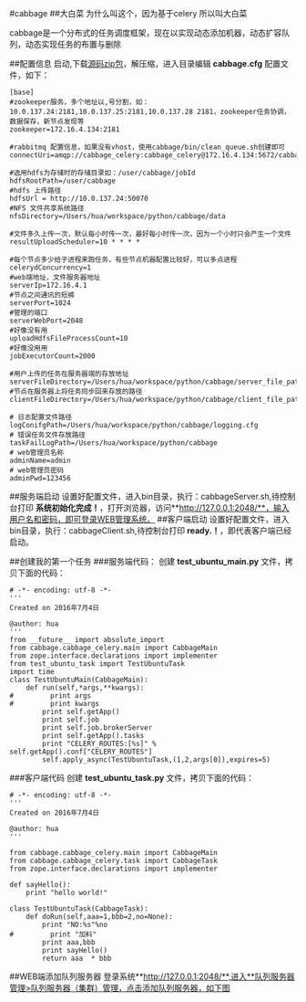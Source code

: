 #cabbage 
##大白菜 为什么叫这个，因为基于celery 所以叫大白菜

cabbage是一个分布式的任务调度框架，现在以实现动态添加机器，动态扩容队列，动态实现任务的布置与删除

##配置信息
启动,下载[源码zip包](https://github.com/alonelaval/cabbage/archive/master.zip)，解压缩，进入目录编辑 **cabbage.cfg** 配置文件，如下：

```
[base]
#zookeeper服务，多个地址以,号分割，如：10.0.137.24:2181,10.0.137.25:2181,10.0.137.28 2181，zookeeper任务协调，数据保存，新节点发现等
zookeeper=172.16.4.134:2181 

#rabbitmq 配置信息，如果没有vhost，使用cabbage/bin/clean_queue.sh创建即可
connectUri=amqp://cabbage_celery:cabbage_celery@172.16.4.134:5672/cabbage_vhost 

#选用hdfs为存储时的存储目录如：/user/cabbage/jobId
hdfsRootPath=/user/cabbage  
#hdfs 上传路径
hdfsUrl = http://10.0.137.24:50070
#NFS 文件共享系统路径
nfsDirectory=/Users/hua/workspace/python/cabbage/data

#文件多久上传一次，默认每小时传一次，最好每小时传一次，因为一个小时只会产生一个文件
resultUploadScheduler=10 * * * *

#每个节点多少给子进程来跑任务，有些节点机器配置比较好，可以多点进程
celerydConcurrency=1
#web端地址，文件服务器地址
serverIp=172.16.4.1
#节点之间通讯的短裤
serverPort=1024
#管理的端口
serverWebPort=2048
#好像没有用
uploadHdfsFileProcessCount=10
#好像没用用
jobExecutorCount=2000 

#用户上传的任务在服务器端的存放地址
serverFileDirectory=/Users/hua/workspace/python/cabbage/server_file_path
#节点在服务器上将任务同步回来存放的路径
clientFileDirectory=/Users/hua/workspace/python/cabbage/client_file_path

# 日志配置文件路径
logConifgPath=/Users/hua/workspace/python/cabbage/logging.cfg
# 错误任务文件存放路径
taskFailLogPath=/Users/hua/workspace/python/cabbage
# web管理员名称
adminName=admin
# web管理员密码
adminPwd=123456
```
##服务端启动
设置好配置文件，进入bin目录，执行：cabbageServer.sh,待控制台打印 **系统初始化完成！**，打开浏览器，访问**http://127.0.0.1:2048/**，输入用户名和密码，即可登录WEB管理系统。
##客户端启动
设置好配置文件，进入bin目录，执行：cabbageClient.sh,待控制台打印 **ready.！**，即代表客户端已经启动。

##创建我的第一个任务
###服务端代码：
创建 **test\_ubuntu\_main.py** 文件，拷贝下面的代码：

	# -*- encoding: utf-8 -*-
	'''
	Created on 2016年7月4日
	
	@author: hua
	'''
	from __future__ import absolute_import
	from cabbage.cabbage_celery.main import CabbageMain
	from zope.interface.declarations import implementer
	from test_ubuntu_task import TestUbuntuTask
	import time
	class TestUbuntuMain(CabbageMain):
	    def run(self,*args,**kwargs):
	#         print args
	#         print kwargs
	        print self.getApp()
	        print self.job
	        print self.job.brokerServer
	        print self.getApp().tasks
	        print "CELERY_ROUTES:[%s]" % self.getApp().conf["CELERY_ROUTES"] 
	        self.apply_async(TestUbuntuTask,(1,2,args[0]),expires=5)



###客户端代码
创建 **test\_ubuntu\_task.py** 文件，拷贝下面的代码：  

	# -*- encoding: utf-8 -*-
	'''
	Created on 2016年7月4日
	
	@author: hua
	'''
	
	from cabbage.cabbage_celery.main import CabbageMain
	from cabbage.cabbage_celery.task import CabbageTask
	from zope.interface.declarations import implementer
	
	def sayHello():
	    print "hello world!"
	
	class TestUbuntuTask(CabbageTask):
	    def doRun(self,aaa=1,bbb=2,no=None):
	        print "NO:%s"%no
	#         print "加料"
	        print aaa,bbb
	        print sayHello()
	        return aaa  * bbb
   
 
##WEB端添加队列服务器
登录系统**http://127.0.0.1:2048/**,进入**队列服务器管理>队列服务器（集群）管理，点击添加队列服务器，如下图



















